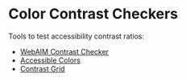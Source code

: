 # Color Contrast Checkers

Tools to test accessibility contrast ratios:
- [WebAIM Contrast Checker](https://webaim.org/resources/contrastchecker/)
- [Accessible Colors](https://accessible-colors.com/)
- [Contrast Grid](https://contrast-grid.eightshapes.com/)
